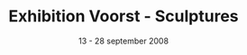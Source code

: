 ---
layout: lightbox-gallery
title: "Exhibition Voorst - Sculptures"
subtitle: "13 - 28 september 2008"
intro: "Sculptures displayed at Watergatstraat 8, 7383 ED Voorst"
gallery:
  - image: "news/expositie-sept-2008/P1000443a.jpg"
    title: "Sculptures Exhibition"
  - image: "site-specific/great-race/P1000443.jpg"
    title: "The Great Race"
  - image: "site-specific/great-race/P1010477.jpg"
    title: "The Great Race"
  - image: "site-specific/great-race/P1010482.jpg"
    title: "The Great Race"
  - image: "news/expositie-sept-2008/P1010658.jpg"
    title: "The Great Race"
  - image: "news/expositie-sept-2008/P1010667.jpg"
    title: "The Great Race"
  - image: "site-specific/sound-chairs/DSC_0155.jpg"
    title: "Sound-chair I"
  - image: "news/expositie-sept-2008/P1010755.jpg"
    title: "Sound-chair II"
  - image: "news/expositie-sept-2008/P1010674.jpg"
    title: "Sound-chair"
  - image: "news/expositie-sept-2008/P1010440.jpg"
    title: "Salute"
  - image: "news/expositie-sept-2008/P1010799.jpg"
    title: "Founders of Ekeby"
  - image: "news/expositie-sept-2008/P1000505.jpg"
    title: "Sound-chair III"
  - image: "news/expositie-sept-2008/P1010779.jpg"
    title: "New Born, bronze"
  - image: "news/expositie-sept-2008/P1010789.jpg"
    title: "New Born, bronze"
  - image: "news/expositie-sept-2008/P1010791.jpg"
    title: "New Born, bronze"
  - image: "news/expositie-sept-2008/P1010793.jpg"
    title: "New Born, bronze"
  - image: "news/expositie-sept-2008/P1010435.jpg"
    title: "Sonja, bronze"
  - image: "news/expositie-sept-2008/P1010436.jpg"
    title: "Sonja, bronze"
  - image: "news/expositie-sept-2008/P1000491.jpg"
    title: "Impulz, bronze"
  - image: "news/expositie-sept-2008/P1010467.jpg"
    title: "In the wood I, bronze"
  - image: "news/expositie-sept-2008/P1010645.jpg"
    title: "Untertage, bronze"
  - image: "news/expositie-sept-2008/DSC_0257.jpg"
    title: "Pan, bronze"
  - image: "site-specific/gala-beech/IMG_0226.jpg"
    title: "Gala-beech"
  - image: "news/expositie-sept-2008/P1010650.jpg"
    title: "Dog of Griend, Belgian blue stone"
  - image: "news/expositie-sept-2008/P1010651.jpg"
    title: "Dog of Griend, Belgian blue stone"
  - image: "news/expositie-sept-2008/P1010652.jpg"
    title: "Dog of Griend, Belgian blue stone"
  - image: "news/expositie-sept-2008/beslan.jpg"
    title: "Beslan, bronze"
  - image: "news/expositie-sept-2008/DSC_0222.jpg"
    title: "Beslan, bronze"
  - image: "news/expositie-sept-2008/P1000461.jpg"
    title: "Nel Star Busmann"
---